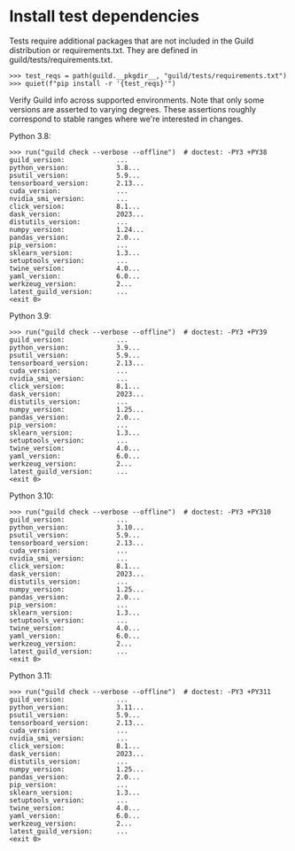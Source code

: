 # Install test dependencies

Tests require additional packages that are not included in the Guild
distribution or requirements.txt. They are defined in
guild/tests/requirements.txt.

    >>> test_reqs = path(guild.__pkgdir__, "guild/tests/requirements.txt")
    >>> quiet(f"pip install -r '{test_reqs}'")

Verify Guild info across supported environments. Note that only some
versions are asserted to varying degrees. These assertions roughly
correspond to stable ranges where we're interested in changes.

Python 3.8:

    >>> run("guild check --verbose --offline")  # doctest: -PY3 +PY38
    guild_version:             ...
    python_version:            3.8...
    psutil_version:            5.9...
    tensorboard_version:       2.13...
    cuda_version:              ...
    nvidia_smi_version:        ...
    click_version:             8.1...
    dask_version:              2023...
    distutils_version:         ...
    numpy_version:             1.24...
    pandas_version:            2.0...
    pip_version:               ...
    sklearn_version:           1.3...
    setuptools_version:        ...
    twine_version:             4.0...
    yaml_version:              6.0...
    werkzeug_version:          2...
    latest_guild_version:      ...
    <exit 0>

Python 3.9:

    >>> run("guild check --verbose --offline")  # doctest: -PY3 +PY39
    guild_version:             ...
    python_version:            3.9...
    psutil_version:            5.9...
    tensorboard_version:       2.13...
    cuda_version:              ...
    nvidia_smi_version:        ...
    click_version:             8.1...
    dask_version:              2023...
    distutils_version:         ...
    numpy_version:             1.25...
    pandas_version:            2.0...
    pip_version:               ...
    sklearn_version:           1.3...
    setuptools_version:        ...
    twine_version:             4.0...
    yaml_version:              6.0...
    werkzeug_version:          2...
    latest_guild_version:      ...
    <exit 0>

Python 3.10:

    >>> run("guild check --verbose --offline")  # doctest: -PY3 +PY310
    guild_version:             ...
    python_version:            3.10...
    psutil_version:            5.9...
    tensorboard_version:       2.13...
    cuda_version:              ...
    nvidia_smi_version:        ...
    click_version:             8.1...
    dask_version:              2023...
    distutils_version:         ...
    numpy_version:             1.25...
    pandas_version:            2.0...
    pip_version:               ...
    sklearn_version:           1.3...
    setuptools_version:        ...
    twine_version:             4.0...
    yaml_version:              6.0...
    werkzeug_version:          2...
    latest_guild_version:      ...
    <exit 0>

Python 3.11:

    >>> run("guild check --verbose --offline")  # doctest: -PY3 +PY311
    guild_version:             ...
    python_version:            3.11...
    psutil_version:            5.9...
    tensorboard_version:       2.13...
    cuda_version:              ...
    nvidia_smi_version:        ...
    click_version:             8.1...
    dask_version:              2023...
    distutils_version:         ...
    numpy_version:             1.25...
    pandas_version:            2.0...
    pip_version:               ...
    sklearn_version:           1.3...
    setuptools_version:        ...
    twine_version:             4.0...
    yaml_version:              6.0...
    werkzeug_version:          2...
    latest_guild_version:      ...
    <exit 0>
